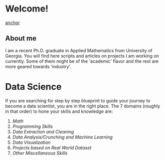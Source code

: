 # Welcome!
[anchor](#Data-Science)
## About me

I am a recent Ph.D. graduate in Applied Mathematics from University of Georgia. You will find here scripts and articles on projects I am working on currently. Some of them might be of the 'academic' flavor and the rest are more geared towards 'industry'.

# Data Science

If you are searching for step by step blueprint to guide your journey to become a data scientist, you are in the right place. The 7 domains (roughly in that order) to hone your skills and knowledge are:
 1. _Math_
 2. _Programming Skills_
 3. _Data Extraction and Cleaning_
 4. _Data Analysis/Crunching and Machine Learning_
 5. _Data Visualization_
 6. _Projects based on Real World Dataset_
 7. _Other Miscellaneous Skills_


